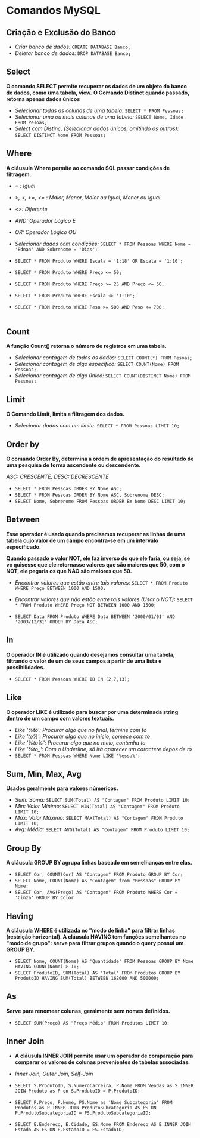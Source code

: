 
# Comandos MySQL 

## Criação e Exclusão do Banco

* *Criar banco de dados:* `CREATE DATABASE Banco;`
* *Deletar banco de dados:* `DROP DATABASE Banco;`

## Select 

**O comando SELECT permite recuperar os dados de um objeto do banco de dados, como uma tabela, view.**
**O Comando Distinct quando passado, retorna apenas dados únicos**

* *Selecionar todas as colunas de uma tabela*: `SELECT * FROM Pessoas;`
* *Selecionar uma ou mais colunas de uma tabela:* `SELECT Nome, Idade FROM Pesoas;`
* *Select com Distinc, (Selecionar dados únicos, omitindo os outros):* `SELECT DISTINCT Nome FROM Pessoas;`

## Where 

**A cláusula Where permite ao comando SQL passar condições de filtragem.**

* *= : Igual*
* *>, <, >=, <= : Maior, Menor, Maior ou Igual, Menor ou Igual*
* *<>: Diferente*
* *AND: Operador Lógico E*
* *OR: Operador Lógico OU*

* *Selecionar dados com condições:* `SELECT * FROM Pessoas WHERE Nome = 'Ednan' AND Sobrenome = 'Dias';`
* `SELECT * FROM Produto WHERE Escala = '1:18' OR Escala = '1:10';`
* `SELECT * FROM Produto WHERE Preço <= 50;`
* `SELECT * FROM Produto WHERE Preço >= 25 AND Preço <= 50;`
* `SELECT * FROM Produto WHERE Escala <> '1:10';`
* `SELECT * FROM Produto WHERE Peso >= 500 AND Peso <= 700;` <br><br>

## Count 

**A função Count() retorna o número de registros em uma tabela.**

* *Selecionar contagem de todos os dados:* `SELECT COUNT(*) FROM Pesoas;`
* *Selecionar contagem de algo especifíco:* `SELECT COUNT(Nome) FROM Pessoas;`
* *Selecionar contagem de algo único:* `SELECT COUNT(DISTINCT Nome) FROM Pessoas;`

## Limit 

**O Comando Limit, limita a filtragem dos dados.**

* *Selecionar dados com um limite:* `SELECT * FROM Pessoas LIMIT 10;`

## Order by

**O comando Order By, determina a ordem de apresentação do resultado de uma pesquisa de forma ascendente ou descendente.**

 *ASC: CRESCENTE, DESC: DECRESCENTE*
* `SELECT * FROM Pessoas ORDER BY Nome ASC;`
* `SELECT * FROM Pessoas ORDER BY Nome ASC, Sobrenome DESC;`
* `SELECT Nome, Sobrenome FROM Pessoas ORDER BY Nome DESC LIMIT 10;`

## Between 

**Esse operador é usado quando precisamos recuperar as linhas de uma tabela cujo valor de um campo encontra-se em um intervalo especificado.**

**Quando passado o valor NOT, ele faz inverso do que ele faria, ou seja, se vc quisesse que ele retornasse valores que são maiores que 50, com o NOT, ele pegaria os que NÂO são maiores que 50.**

* *Encontrar valores que estão entre tais valores:* `SELECT * FROM Produto WHERE Preço BETWEEN 1000 AND 1500;`
* *Encontrar valores que não estão entre tais valores (Usar o NOT):* `SELECT * FROM Produto WHERE Preço NOT BETWEEN 1000 AND 1500;`

* `SELECT Data FROM Produto WHERE Data BETWEEN '2000/01/01' AND '2003/12/31' ORDER BY Data ASC;`

## In 

**O operador IN é utilizado quando desejamos consultar uma tabela, filtrando o valor de um de seus campos a partir de uma lista e possibilidades.**

* `SELECT * FROM Pessoas WHERE ID IN (2,7,13);`

## Like 

**O operador LIKE é utilizado para buscar por uma determinada string dentro de um campo com valores textuais.**

* *Like '%to': Procurar algo que no final, termine com to*
* *Like 'to%': Procurar algo que no inicio, comece com to*
* *Like '%to%': Procurar algo que no meio, contenha to*
* *Like '%to_': Com o Underline, só irá aparecer um caractere depos de to*
* `SELECT * FROM Pessoas WHERE Nome LIKE '%essa%';`


## Sum, Min, Max, Avg

**Usados geralmente para valores númericos.**

* *Sum: Soma:* `SELECT SUM(Total) AS "Contagem" FROM Produto LIMIT 10;`
* *Min: Valor Mínimo:* `SELECT MIN(Total) AS "Contagem" FROM Produto LIMIT 10;`
* *Max: Valor Máximo:* `SELECT MAX(Total) AS "Contagem" FROM Produto LIMIT 10;`
* *Avg: Média:* `SELECT AVG(Total) AS "Contagem" FROM Produto LIMIT 10;`

## Group By 

**A cláusula GROUP BY agrupa linhas baseado em semelhanças entre elas.**

* `SELECT Cor, COUNT(Cor) AS "Contagem" FROM Produto GROUP BY Cor;`
* `SELECT Nome, COUNT(Nome) AS "Contagem" from "Pessoas" GROUP BY Nome;`
* `SELECT Cor, AVG(Preço) AS "Contagem" FROM Produto WHERE Cor = 'Cinza' GROUP BY Color`

## Having 

**A cláusula WHERE é utilizada no "modo de linha" para filtrar linhas (restrição horizontal). A cláusula HAVING tem funções semelhantes no "modo de grupo": serve para filtrar grupos quando o query possui um GROUP BY.**

* `SELECT Nome, COUNT(Nome) AS 'Quantidade' FROM Pessoas GROUP BY Nome HAVING COUNT(Nome) > 10;`
* `SELECT ProdutoID, SUM(Total) AS 'Total' FROM Produtos GROUP BY ProdutoID HAVING SUM(Total) BETWEEN 162000 AND 500000;`

## As 

**Serve para renomear colunas, geralmente sem nomes definidos.**

* `SELECT SUM(Preço) AS "Preço Médio" FROM Produtos LIMIT 10;`


## Inner Join
* **A cláusula INNER JOIN permite usar um operador de comparação para comparar os valores de colunas provenientes de tabelas associadas.**

* *Inner Join, Outer Join, Self-Join*

* `SELECT S.ProdutoID, S.NumeroCarreira, P.Nome FROM Vendas as S INNER JOIN Produto as P on S.ProdutoID = P.ProdutoID;`

* `SELECT P.Preço, P.Nome, PS.Nome as 'Nome Subcategoria' FROM Produtos as P INNER JOIN ProdutoSubcategoria AS PS ON P.ProdutoSubcategoriaID = PS.ProdutoSubcategoriaID;`

* `SELECT E.Endereço, E.Cidade, ES.Nome FROM Endereço AS E INNER JOIN Estado AS ES ON E.EstadoID = ES.EstadoID;`


